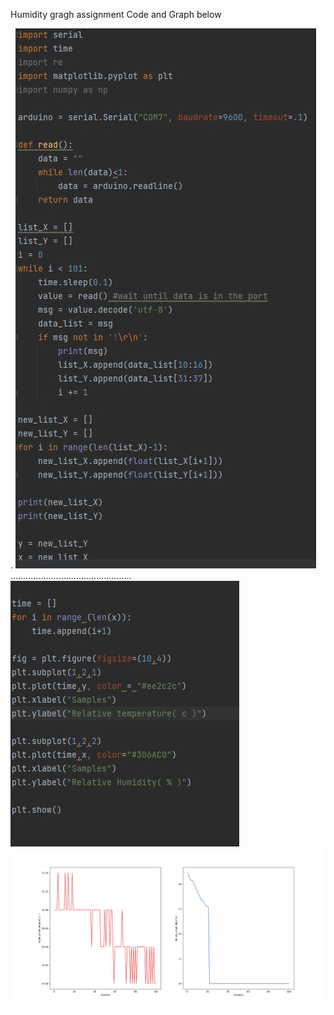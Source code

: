 Humidity gragh assignment
Code and Graph below



.
![](https://github.com/ZavenGaloyan/Unit2_repo/blob/main/Lessons/Humidity_code_1.jpg)
................................................
![](https://github.com/ZavenGaloyan/Unit2_repo/blob/main/Lessons/Humidity_code_2.jpg)
![](https://github.com/ZavenGaloyan/Unit2_repo/blob/main/Lessons/humidity_graph.png)
